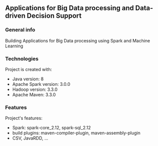 ## Applications for Big Data processing and Data-driven Decision Support

### General info
Building Applications for Big Data processing using Spark and Machine Learning
	
### Technologies
Project is created with:
* Java version: 8
* Apache Spark version: 3.0.0 
* Hadoop version: 3.3.0
* Apache Maven: 3.3.0

### Features
Project's features:
* Spark: spark-core_2.12, spark-sql_2.12
* build plugins: maven-compiler-plugin, maven-assembly-plugin
* CSV, JavaRDD, ...
